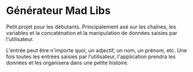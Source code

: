 # Générateur Mad Libs

Petit projet pour les débutants. Principalement axé sur les chaînes, les variables et la concaténation et la manipulation de données saisies par l'utilisateur. 

L'entrée peut être n'importe quoi, un adjectif, un nom, un prénom, etc. Une fois toutes les entrées saisies par l'utilisateur, l'application prendra les données et les organisera dans une petite histoire.
